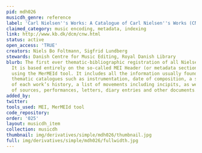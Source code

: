 ```yaml
---
pid: mdh026
musicdh_genre: reference
label: 'Carl Nielsen''s Works: A Catalogue of Carl Nielsen''s Works (CNW)'
claimed_category: music encoding, metadata, indexing
link: http://www.kb.dk/dcm/cnw.html
status: active
open_access: 'TRUE'
creators: Niels Bo Foltmann, Sigfrid Lundberg
stewards: Danish Centre for Music Editing, Royal Danish Library
blurb: The first ever thematic-bibliographic registration of all Nielsen’s compositions.
  It is based entirely on the so-called MEI Header (or metadata section) and was edited
  using the MerMEId tool. It includes all the information usually found in printed
  thematic catalogues such as instrumentation, date of composition, a short description
  of each work’s history, a list of movements including incipits, as well as lists
  of sources, performances, letters, diary entries and other documents.
added_by:
twitter:
tools_used: MEI, MerMEId tool
code_repository:
order: '025'
layout: musicdh_item
collection: musicdh
thumbnail: img/derivatives/simple/mdh026/thumbnail.jpg
full: img/derivatives/simple/mdh026/fullwidth.jpg
---
```

